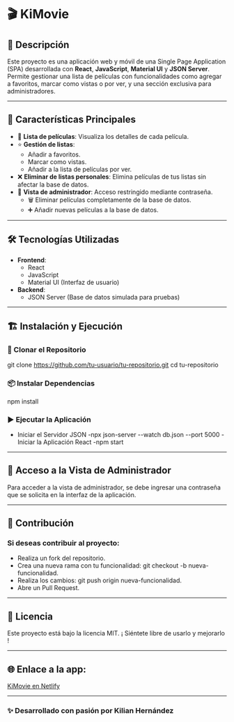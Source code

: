 # 🎬 KiMovie

## 📌 Descripción

Este proyecto es una aplicación web y móvil de una Single Page Application (SPA) desarrollada con **React**, **JavaScript**, **Material UI** y **JSON Server**. Permite gestionar una lista de películas con funcionalidades como agregar a favoritos, marcar como vistas o por ver, y una sección exclusiva para administradores.

---

## 🚀 Características Principales

- 📜 **Lista de películas**: Visualiza los detalles de cada película.
- ⭐ **Gestión de listas**:
  - Añadir a favoritos.
  - Marcar como vistas.
  - Añadir a la lista de películas por ver.
- ❌ **Eliminar de listas personales**: Elimina películas de tus listas sin afectar la base de datos.
- 🔐 **Vista de administrador**: Acceso restringido mediante contraseña.
  - 🗑️ Eliminar películas completamente de la base de datos.
  - ➕ Añadir nuevas películas a la base de datos.

---

## 🛠️ Tecnologías Utilizadas

- **Frontend**:
  - React
  - JavaScript
  - Material UI (Interfaz de usuario)
- **Backend**:
  - JSON Server (Base de datos simulada para pruebas)

---

## 🏗️ Instalación y Ejecución

### 🔽  Clonar el Repositorio

git clone https://github.com/tu-usuario/tu-repositorio.git cd tu-repositorio

### 📦 Instalar Dependencias
npm install

### ▶️ Ejecutar la Aplicación

- Iniciar el Servidor JSON
-npx json-server --watch db.json --port 5000
-Iniciar la Aplicación React
-npm start

---

## 🔑 Acceso a la Vista de Administrador

Para acceder a la vista de administrador, se debe ingresar una contraseña que se solicita en la interfaz de la aplicación.

---

## 📌 Contribución

### Si deseas contribuir al proyecto:

- Realiza un fork del repositorio.
- Crea una nueva rama con tu funcionalidad: git checkout -b nueva- funcionalidad.
- Realiza los cambios: git push origin nueva-funcionalidad.
- Abre un Pull Request.

---

## 📄 Licencia

Este proyecto está bajo la licencia MIT. ¡ Siéntete libre de usarlo y mejorarlo !

---

## 🌐 Enlace a la app:

[KiMovie en Netlify](https://prismatic-seahorse-b6fcae.netlify.app/)

---

### ✨ Desarrollado con pasión por Kilian Hernández